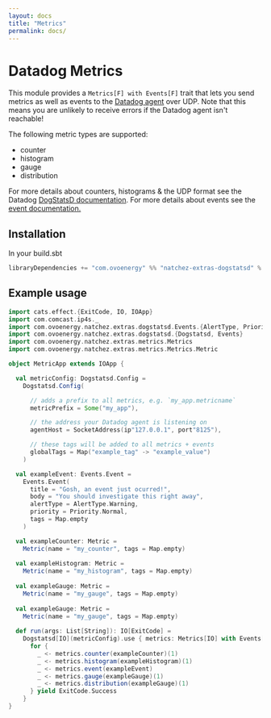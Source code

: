 ```yaml
---
layout: docs
title: "Metrics"
permalink: docs/
---
```


# Datadog Metrics

This module provides a `Metrics[F] with Events[F]` trait that lets you send metrics as well as events to the [Datadog agent](https://docs.datadoghq.com/agent/) over UDP.
Note that this means you are unlikely to receive errors if the Datadog agent isn't reachable!

The following metric types are supported:
- counter
- histogram
- gauge
- distribution

For more details about counters, histograms & the UDP format see the Datadog [DogStatsD documentation](https://docs.datadoghq.com/developers/dogstatsd/?tab=hostagent).
For more details about events see the [event documentation.](https://docs.datadoghq.com/events/)

## Installation

In your build.sbt

```scala
libraryDependencies += "com.ovoenergy" %% "natchez-extras-dogstatsd" % "@VERSION@"
```

## Example usage

```scala mdoc
import cats.effect.{ExitCode, IO, IOApp}
import com.comcast.ip4s._
import com.ovoenergy.natchez.extras.dogstatsd.Events.{AlertType, Priority}
import com.ovoenergy.natchez.extras.dogstatsd.{Dogstatsd, Events}
import com.ovoenergy.natchez.extras.metrics.Metrics
import com.ovoenergy.natchez.extras.metrics.Metrics.Metric

object MetricApp extends IOApp {

  val metricConfig: Dogstatsd.Config =
    Dogstatsd.Config(

      // adds a prefix to all metrics, e.g. `my_app.metricname`
      metricPrefix = Some("my_app"),

      // the address your Datadog agent is listening on
      agentHost = SocketAddress(ip"127.0.0.1", port"8125"),

      // these tags will be added to all metrics + events
      globalTags = Map("example_tag" -> "example_value")
    )

  val exampleEvent: Events.Event =
    Events.Event(
      title = "Gosh, an event just ocurred!",
      body = "You should investigate this right away",
      alertType = AlertType.Warning,
      priority = Priority.Normal,
      tags = Map.empty
    )

  val exampleCounter: Metric =
    Metric(name = "my_counter", tags = Map.empty)
    
  val exampleHistogram: Metric =
    Metric(name = "my_histogram", tags = Map.empty)
    
  val exampleGauge: Metric =
    Metric(name = "my_gauge", tags = Map.empty)
    
  val exampleGauge: Metric =
    Metric(name = "my_gauge", tags = Map.empty)
    
  def run(args: List[String]): IO[ExitCode] =
    Dogstatsd[IO](metricConfig).use { metrics: Metrics[IO] with Events[IO] =>
      for {
        _ <- metrics.counter(exampleCounter)(1)
        _ <- metrics.histogram(exampleHistogram)(1)
        _ <- metrics.event(exampleEvent)
        _ <- metrics.gauge(exampleGauge)(1)
        _ <- metrics.distribution(exampleGauge)(1)
      } yield ExitCode.Success
    }
}
```
